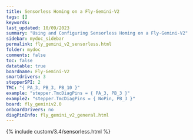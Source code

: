 ```yaml
---
title: Sensorless Homing on a Fly-Gemini-V2
tags: []
keywords: 
last_updated: 10/09/2023
summary: "Using and Configuring Sensorless Homing on a Fly-Gemini-V2"
sidebar: mydoc_sidebar
permalink: fly_gemini_v2_sensorless.html
folder: mydoc
comments: false
toc: false
datatable: true
boardname: Fly-Gemini-V2
smartdrivers: 3
stepperSPI: 2
TMC: "{ PA_3, PB_3, PB_10 }"
example: "stepper.TmcDiagPins = { PA_3, PB_3 }"
example2: "stepper.TmcDiagPins = { NoPin, PB_3 }"
board: fly_geminiv2.0
onboardDrivers: no
diagPinInfo: fly_gemini_v2_general.html
---
```


{% include custom/3.4/sensorless.html %}
